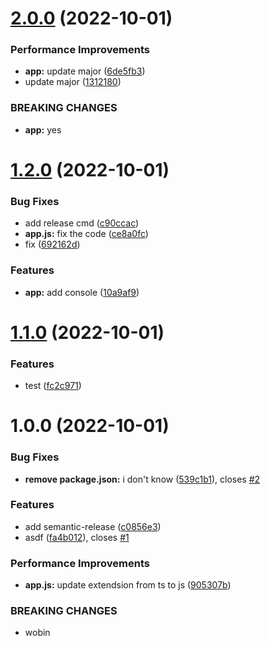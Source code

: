 # [2.0.0](https://github.com/woorim960/semantic-release-or-npm-cicd-practice/compare/v1.2.0...v2.0.0) (2022-10-01)


### Performance Improvements

* **app:** update major ([6de5fb3](https://github.com/woorim960/semantic-release-or-npm-cicd-practice/commit/6de5fb3b7c1ad8cfe550dc4b75e4a8d2b46f5c3d))
* update major ([1312180](https://github.com/woorim960/semantic-release-or-npm-cicd-practice/commit/13121809913a6e0a171eb8bc82fc5e7a58a104ff))


### BREAKING CHANGES

* **app:** yes

# [1.2.0](https://github.com/woorim960/semantic-release-or-npm-cicd-practice/compare/v1.1.0...v1.2.0) (2022-10-01)


### Bug Fixes

* add release cmd ([c90ccac](https://github.com/woorim960/semantic-release-or-npm-cicd-practice/commit/c90ccac460abac01344987f2ec0d6644434b56f1))
* **app.js:** fix the code ([ce8a0fc](https://github.com/woorim960/semantic-release-or-npm-cicd-practice/commit/ce8a0fc901c802fc6815e5c51a424231b6795230))
* fix ([692162d](https://github.com/woorim960/semantic-release-or-npm-cicd-practice/commit/692162d135079dcab2d7b107fb10c162875c668c))


### Features

* **app:** add console ([10a9af9](https://github.com/woorim960/semantic-release-or-npm-cicd-practice/commit/10a9af906c87d2ef222d07385ce2359ecfff0e61))

# [1.1.0](https://github.com/woorim960/semantic-release-or-npm-cicd-practice/compare/v1.0.0...v1.1.0) (2022-10-01)


### Features

* test ([fc2c971](https://github.com/woorim960/semantic-release-or-npm-cicd-practice/commit/fc2c9719769a0ab5d6d2040ab81148b68636c1eb))

# 1.0.0 (2022-10-01)


### Bug Fixes

* **remove package.json:** i don't know ([539c1b1](https://github.com/woorim960/semantic-release-or-npm-cicd-practice/commit/539c1b19cfbd2389fc144ea37a61e8548e7c8ca7)), closes [#2](https://github.com/woorim960/semantic-release-or-npm-cicd-practice/issues/2)


### Features

* add semantic-release ([c0856e3](https://github.com/woorim960/semantic-release-or-npm-cicd-practice/commit/c0856e3d8b2db535589b6fb44f12d84ab3ec5f04))
* asdf ([fa4b012](https://github.com/woorim960/semantic-release-or-npm-cicd-practice/commit/fa4b0123c9a191a8b0d46fa3a652aa7e3d971c0c)), closes [#1](https://github.com/woorim960/semantic-release-or-npm-cicd-practice/issues/1)


### Performance Improvements

* **app.js:** update extendsion from ts to js ([905307b](https://github.com/woorim960/semantic-release-or-npm-cicd-practice/commit/905307b9e21e0a35f51b9fd9e2471731a0e6670f))


### BREAKING CHANGES

* wobin
